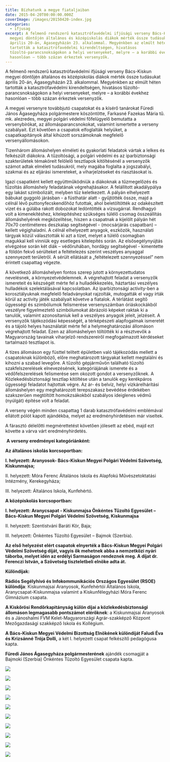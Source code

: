 ```yaml
---
title: Bízhatunk a megye fiataljaiban
date: 2015-04-20T00:00:00.000Z
coverImage: /images/20150420-index.jpg
categories:
  - ifjusag
excerpt: A felmenő rendszerű katasztrófavédelmi ifjúsági verseny Bács-Kiskun
  megyei döntőjén általános és középiskolás diákok mérték össze tudásukat
  április 20-án, Ágasegyházán 23. alkalommal. Megyénkben az elmúlt héten
  tartották a katasztrófavédelmi kirendeltségen, hivatásos
  tűzoltó-parancsnokságokon a helyi versenyeket, melyre – a korábbi évekhez
  hasonlóan – több százan érkeztek versenyzők.
---
```

A felmenő rendszerű katasztrófavédelmi ifjúsági verseny Bács-Kiskun megyei döntőjén általános és középiskolás diákok mérték össze tudásukat április 20-án, Ágasegyházán 23. alkalommal. Megyénkben az elmúlt héten tartották a katasztrófavédelmi kirendeltségen, hivatásos tűzoltó-parancsnokságokon a helyi versenyeket, melyre – a korábbi évekhez hasonlóan – több százan érkeztek versenyzők.

A megyei versenyre továbbjutó csapatokat és a kísérő tanárokat Füredi János Ágasegyháza polgármestere köszöntötte, Farkasné Fazekas Mária tű. mk. alezredes, megyei polgári védelmi főfelügyelő bemutatta a versenybírókat, az állomásparancsnokokat, valamint ismertette a verseny szabályait. Ezt követően a csapatok elfoglalták helyüket, a csapatkapitányok által kihúzott sorszámoknak megfelelő versenyállomásokon.

Tizenhárom állomáshelyen elméleti és gyakorlati feladatok vártak a lelkes és felkészült diákokra. A tűzoltósági, a polgári védelmi és az iparbiztonsági szakterületek témaköreit felölelő tesztlapok kitöltésénél a versenyzők számot adtak elméleti tudásukról, mely magába foglalta a jogszabályi, szakmai és az eljárási ismereteket, a viharjelzéseket és riasztásokat is.

Igazi csapatként kellett együttműködniük a diákoknak a tűzmegelőzés és tűzoltás állomáshely feladatának végrehajtásakor. A felállított akadálypálya egy lakást szimbolizált, melyben tűz keletkezett. A pályán elhelyezett bábukat guggoló járásban - a füsthatár alatt - gyűjtötték össze, majd a célnál lévő puttonyfecskendőhöz futottak, ahol beletöltötték az odakészített vizet és a gúlába rakott dobozokat ledöntötték a vízsugárral. Rendhagyó volt a kimenekítéshez, kitelepítéshez szükséges túlélő csomag összeállítás állomáshelyének megközelítése, hiszen a csapatnak a kijelölt pályán hét 70x70 centiméteres deszkalap segítségével - (mocsárjárás csapatban) – kellett végighaladni. A célnál elhelyezett anyagok, eszközök, használati tárgyak közül választották ki azt a tízet, melyet a túlélő csomagban magukkal kell vinniük egy esetleges kitelepítés során. Az elsősegélynyújtás elvégzése során két diák – védőruhában, hordágy segítségével - kimentette a földön fekvő sérülteket a feltételezés szerint veszélyes anyaggal szennyezett területről. A sérült ellátását a „feltételezett szennyezéssel” nem érintett csapattag végezte.

A következő állomáshelyen fontos szerep jutott a környezettudatos nevelésnek, a környezetvédelemnek. A végrehajtott feladat a versenyzők ismereteit és készségét mérte fel a hulladékkezelés, háztartási veszélyes hulladékok szelektálásával kapcsolatban. Az iparbiztonsági activity-ben a korosztályuknak megfelelő feladványokat rajzolták, mutogatták el vagy írták körül az activity játék szabályait követve a fiatalok. A térlátást segítő ügyességi és szimbólumok felismerése versenyszámban óriáskockákból veszélyre figyelmeztető szimbólumokat ábrázoló képeket raktak ki a tanulók, valamint azonosítaniuk kell a veszélyes anyagok jeleit, jelzéseit. A versenyzők tájékozódási képességét, a térképészeti alapfogalmak ismeretét és a tájoló helyes használatát mérte fel a helymeghatározási állomáson végrehajtott feladat. Ezen az állomáshelyen töltötték ki a résztvevők a Magyarország tavainak viharjelző rendszereiről megfogalmazott kérdéseket tartalmazó tesztlapot is.

A tízes állomáson egy füsttel telített épületben való tájékozódás mellett a csapatoknak különböző, előre meghatározott tárgyakat kellett megtalálni és kihozni a szabad levegőre. A tűzoltó gépjárművön található tűzoltó szakfelszerelések elnevezésének, kategóriájának ismerete és a védőfelszerelések felismerése sem okozott gondot a versenyzőknek. A Közlekedésbiztonsági tesztlap kitöltése után a tanulók egy kerékpáros ügyességi feladatot hajtottak végre. Az ár- és belvíz, helyi vízkárelhárítási állomáshelyen egy meghatározott terepszakasz bevédése érdekében szakszerűen megtöltött homokzsákokból szabályos ideiglenes védmű (nyúlgát) építése volt a feladat.

A verseny végén minden csapattag 1 darab katasztrófavédelmi emblémával ellátott pólót kapott ajándékba, melyet az eredményhirdetésen már viseltek.

A fárasztó délelőtti megmérettetést követően jólesett az ebéd, majd ezt követte a várva várt eredményhirdetés. 

 **A verseny eredményei kategóriánként:**

**Az általános iskolás korcsoportban:**

**I. helyezett: Aranyosok- Bács-Kiskun Megyei Polgári Védelmi Szövetség, Kiskunmajsa;**

II. helyezett: Móra Ferenc Általános Iskola és Alapfokú Művészetoktatási Intézmény, Kerekegyháza;

III. helyezett: Általános Iskola, Kunfehértó.

**A középiskolás korcsoportban:**

**I. helyezett: Aranycsapat - Kiskunmajsa Önkéntes Tűzoltó Egyesület – Bács-Kiskun Megyei Polgári Védelmi Szövetség, Kiskunmajsa** 

II. helyezett: Szentistváni Baráti Kör, Baja;

III. helyezett: Önkéntes Tűzoltó Egyesület – Bajmok (Szerbia).

**A﻿z első helyezést elért csapatok elnyerték a Bács-Kiskun Megyei Polgári Védelmi Szövetség díját, vagyis ők mehetnek abba a nemzetközi nyári táborba, melyet idén az erdélyi Sarmaságon rendeznek meg. A díjat dr. Ferenczi István, a Szövetség tiszteletbeli elnöke adta át.**

**Különdíjak:**

**Rádiós Segélyhívó és Infokommunikációs Országos Egyesület (RSOE) különdíja**: Kiskunmajsai Aranyosok, Kunfehértói Általános Iskola, Aranycsapat-Kiskunmajsa valamint a Kiskunfélegyházi Móra Ferenc Gimnázium csapata.

**A Kiskőrösi Rendőrkapitányság külön díjai a közlekedésbiztonsági állomáson legmagasabb pontszámot elérőknek**: a Kiskunmajsai Aranyosok és a Jánoshalmi FVM Kelet-Magyarországi Agrár-szakképző Központ Mezőgazdasági szakképző Iskola és Kollégium.

**A Bács-Kiskun Megyei Védelmi Bizottság Elnökének különdíját Faludi Éva és Krizsánné Trója Dolli,** a két I. helyezett csapat felkészítő pedagógusa kapta.

**Füredi János Ágasegyháza polgármesterének** ajándék csomagját a Bajmoki (Szerbia) Önkéntes Tűzoltó Egyesület csapata kapta.

![](/images/20150420-1.jpg)

![](/images/20150420-2.jpg)

![](/images/20150420-3.jpg)

![](/images/20150420-4.jpg)

![](/images/20150420-5.jpg)

![](/images/20150420-6.jpg)

![](/images/20150420-7.jpg)

![](/images/20150420-8.jpg)

![](/images/20150420-9.jpg)

![](/images/20150420-10.jpg)
